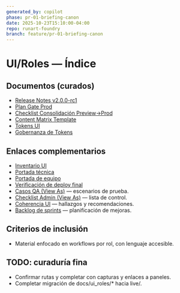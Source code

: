 ```yaml
---
generated_by: copilot
phase: pr-01-briefing-canon
date: 2025-10-23T15:10:00-04:00
repo: runart-foundry
branch: feature/pr-01-briefing-canon
---
```


# UI/Roles — Índice

## Documentos (curados)
- [Release Notes v2.0.0-rc1](./RELEASE_NOTES_v2.0.0-rc1.md)
- [Plan Gate Prod](./PLAN_GATE_PROD.md)
- [Checklist Consolidación Preview→Prod](./QA_checklist_consolidacion_preview_prod.md)
 - [Content Matrix Template](./content_matrix_template.md)
 - [Tokens UI](./TOKENS_UI.md)
 - [Gobernanza de Tokens](./GOBERNANZA_TOKENS.md)

## Enlaces complementarios
- [Inventario UI](../../ui_roles/ui_inventory.md)
- [Portada técnica](../../ui_roles/tecnico_portada.md)
- [Portada de equipo](../../ui_roles/equipo_portada.md)
- [Verificación de deploy final](../../ui_roles/VERIFICACION_DEPLOY_FINAL.md)
- [Casos QA (View As)](../../ui_roles/QA_cases_viewas.md) — escenarios de prueba.
- [Checklist Admin (View As)](../../ui_roles/QA_checklist_admin_viewas_dep.md) — lista de control.
- [Coherencia UI](../../ui_roles/INFORME_COHERENCIA_UI.md) — hallazgos y recomendaciones.
- [Backlog de sprints](../../ui_roles/PLAN_BACKLOG_SPRINTS.md) — planificación de mejoras.

## Criterios de inclusión
- Material enfocado en workflows por rol, con lenguaje accesible.

## TODO: curaduría fina
- Confirmar rutas y completar con capturas y enlaces a paneles.
- Completar migración de docs/ui_roles/* hacia live/.
